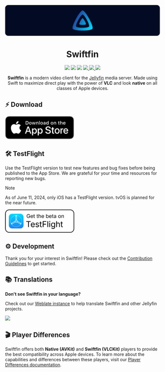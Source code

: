 <div align="center">
  <img alt="Swiftfin" src="./Resources/primary-wide.svg">

  <h1>Swiftfin</h1>
  <img src="https://img.shields.io/badge/iOS-15+-red"/>
  <img src="https://img.shields.io/badge/tvOS-17+-red"/>
  <img src="https://img.shields.io/badge/Jellyfin-10.8.13-9962be"/>
  
  <a href="https://translate.jellyfin.org/engage/swiftfin/">
    <img src="https://translate.jellyfin.org/widgets/swiftfin/-/svg-badge.svg"/>
  </a>
  <a href="https://matrix.to/#/#jellyfin:matrix.org">
    <img src="https://img.shields.io/matrix/jellyfin:matrix.org">
  </a>
  <a href="https://discord.gg/zHBxVSXdBV">
    <img src="https://img.shields.io/badge/Talk%20on-Discord-brightgreen">
  </a>
</div>

<p align="center">
  <b>Swiftfin</b> is a modern video client for the <a href="https://github.com/jellyfin/jellyfin">Jellyfin</a> media server. Made using Swift to maximize direct play with the power of <b>VLC</b> and look <b>native</b> on all classes of Apple devices.
</p>

## ⚡️ Download

<a href="https://apps.apple.com/us/app/swiftfin/id1604098728">
  <img height=75 alt="Download on the Apple App Store" src="./Resources/Download_on_the_App_Store_Badge_US-UK_RGB_blk_092917.svg"/>
</a>

## 🛠️ TestFlight

Use the TestFlight version to test new features and bug fixes before being published to the App Store. We are grateful for your time and resources for reporting new bugs.

> [!NOTE]
> As of June 11, 2024, only iOS has a TestFlight version. tvOS is planned for the near future.

<a href="https://testflight.apple.com/join/SqNPfdxq">
  <img height=75 alt="Get the beta on TestFlight" src="./Resources/Get_the_beta_on_Testflight.svg"/>
</a>

## ⚙️ Development

Thank you for your interest in Swiftfin! Please check out the [Contribution Guidelines](https://github.com/jellyfin/Swiftfin/blob/main/contributing.md) to get started.

## 📚 Translations

**Don't see Swiftfin in your language?**

Check out our [Weblate instance](https://translate.jellyfin.org/projects/swiftfin/) to help translate Swiftfin and other Jellyfin projects.

<a href="https://translate.jellyfin.org/engage/swiftfin/">
<img src="https://translate.jellyfin.org/widgets/swiftfin/-/multi-auto.svg"/>
</a>

## 🎬 Player Differences

Swiftfin offers both **Native (AVKit)** and **Swiftfin (VLCKit)** players to provide the best compatibility across Apple devices. To learn more about the capabilities and differences between these players, visit our [Player Differences documentation](https://github.com/jellyfin/Swiftfin/blob/main/players.md).
